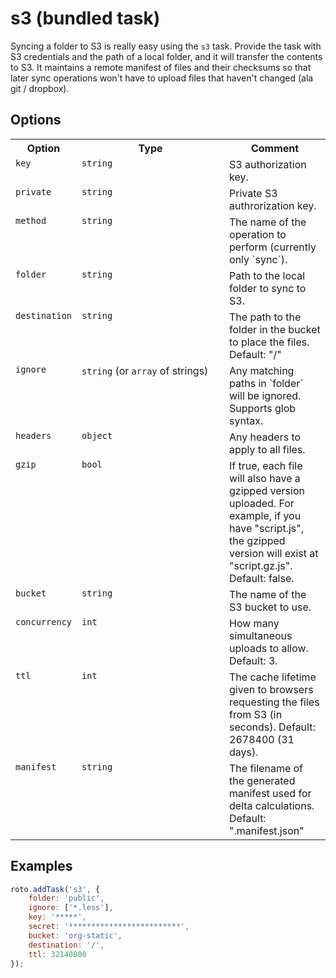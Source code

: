 # s3 (bundled task)

Syncing a folder to S3 is really easy using the `s3` task. Provide the task with S3 credentials and the path of a local folder, and it will transfer the contents to S3. It maintains a remote manifest of files and their checksums so that later sync operations won't have to upload files that haven't changed (ala git / dropbox).

## Options

<table>
	<tr>
		<th>Option</th>
		<th width="220px">Type</th>
		<th>Comment</th>
	</tr>
	<tr>
		<td valign="top"><code>key</code></td>
		<td valign="top"><code>string</code></td>
		<td valign="top">S3 authorization key.</td>
	</tr>
	<tr>
		<td valign="top"><code>private</code></td>
		<td valign="top"><code>string</code></td>
		<td valign="top">Private S3 authrorization key.</td>
	</tr>
	<tr>
		<td valign="top"><code>method</code></td>
		<td valign="top"><code>string</code></td>
		<td valign="top">The name of the operation to perform (currently only `sync`).</td>
	</tr>
	<tr>
		<td valign="top"><code>folder</code></td>
		<td valign="top"><code>string</code></td>
		<td valign="top">Path to the local folder to sync to S3.</td>
	</tr>
	<tr>
		<td valign="top"><code>destination</code></td>
		<td valign="top"><code>string</code></td>
		<td valign="top">The path to the folder in the bucket to place the files. Default: "/"</td>
	</tr>
	<tr>
		<td valign="top"><code>ignore</code></td>
		<td valign="top"><code>string</code> (or <code>array</code> of strings)</td>
		<td valign="top">Any matching paths in `folder` will be ignored. Supports glob syntax.</td>
	</tr>
	<tr>
		<td valign="top"><code>headers</code></td>
		<td valign="top"><code>object</code></td>
		<td valign="top">Any headers to apply to all files.</td>
	</tr>
	<tr>
		<td valign="top"><code>gzip</code></td>
		<td valign="top"><code>bool</code></td>
		<td valign="top">If true, each file will also have a gzipped version uploaded. For example, if you have "script.js", the gzipped version will exist at "script.gz.js". Default: false.</td>
	</tr>
	<tr>
		<td valign="top"><code>bucket</code></td>
		<td valign="top"><code>string</code></td>
		<td valign="top">The name of the S3 bucket to use.</td>
	</tr>
	<tr>
		<td valign="top"><code>concurrency</code></td>
		<td valign="top"><code>int</code></td>
		<td valign="top">How many simultaneous uploads to allow. Default: 3.</td>
	</tr>
	<tr>
		<td valign="top"><code>ttl</code></td>
		<td valign="top"><code>int</code></td>
		<td valign="top">The cache lifetime given to browsers requesting the files from S3 (in seconds). Default: 2678400 (31 days).</td>
	</tr>
	<tr>
		<td valign="top"><code>manifest</code></td>
		<td valign="top"><code>string</code></td>
		<td valign="top">The filename of the generated manifest used for delta calculations. Default: ".manifest.json"</td>
	</tr>
</table>

## Examples

```javascript
roto.addTask('s3', {
	folder: 'public',
	ignore: ['*.less'],
	key: '*****',
	secret: '*************************',
	bucket: 'org-static',
	destination: '/',
	ttl: 32140800
});
```